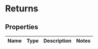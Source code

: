 # Returns

## Properties
Name | Type | Description | Notes
------------ | ------------- | ------------- | -------------
